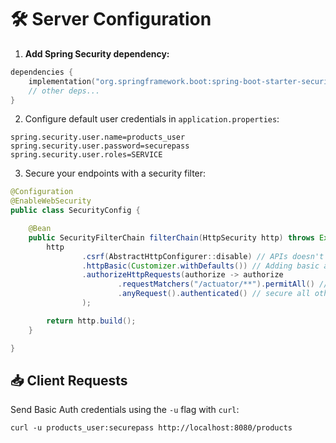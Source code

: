 
# 🛠️ Server Configuration

1. **Add Spring Security dependency:**

```kts
dependencies {
	implementation("org.springframework.boot:spring-boot-starter-security")
    // other deps...
}
```
2. Configure default user credentials in `application.properties`:

```properties
spring.security.user.name=products_user
spring.security.user.password=securepass
spring.security.user.roles=SERVICE
```

3. Secure your endpoints with a security filter:

```java
@Configuration
@EnableWebSecurity
public class SecurityConfig {

    @Bean
    public SecurityFilterChain filterChain(HttpSecurity http) throws Exception {
        http
                .csrf(AbstractHttpConfigurer::disable) // APIs doesn't need protections agains csrf attacks
                .httpBasic(Customizer.withDefaults()) // Adding basic authentication
                .authorizeHttpRequests(authorize -> authorize
                        .requestMatchers("/actuator/**").permitAll() // permit only health endpoints
                        .anyRequest().authenticated() // secure all other endpoints 
                );

        return http.build();
    }

}
```

## 📥 Client Requests

Send Basic Auth credentials using the `-u` flag with `curl`:

```shell
curl -u products_user:securepass http://localhost:8080/products
```